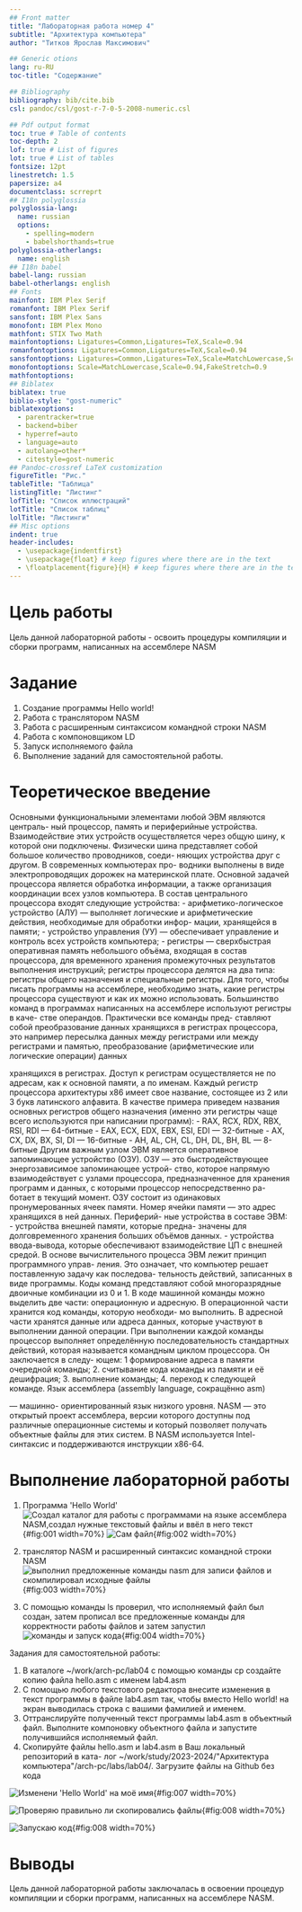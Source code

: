 ```yaml
---
## Front matter
title: "Лабораторная работа номер 4"
subtitle: "Архитектура компьютера"
author: "Титков Ярослав Максимович"

## Generic otions
lang: ru-RU
toc-title: "Содержание"

## Bibliography
bibliography: bib/cite.bib
csl: pandoc/csl/gost-r-7-0-5-2008-numeric.csl

## Pdf output format
toc: true # Table of contents
toc-depth: 2
lof: true # List of figures
lot: true # List of tables
fontsize: 12pt
linestretch: 1.5
papersize: a4
documentclass: scrreprt
## I18n polyglossia
polyglossia-lang:
  name: russian
  options:
	- spelling=modern
	- babelshorthands=true
polyglossia-otherlangs:
  name: english
## I18n babel
babel-lang: russian
babel-otherlangs: english
## Fonts
mainfont: IBM Plex Serif
romanfont: IBM Plex Serif
sansfont: IBM Plex Sans
monofont: IBM Plex Mono
mathfont: STIX Two Math
mainfontoptions: Ligatures=Common,Ligatures=TeX,Scale=0.94
romanfontoptions: Ligatures=Common,Ligatures=TeX,Scale=0.94
sansfontoptions: Ligatures=Common,Ligatures=TeX,Scale=MatchLowercase,Scale=0.94
monofontoptions: Scale=MatchLowercase,Scale=0.94,FakeStretch=0.9
mathfontoptions:
## Biblatex
biblatex: true
biblio-style: "gost-numeric"
biblatexoptions:
  - parentracker=true
  - backend=biber
  - hyperref=auto
  - language=auto
  - autolang=other*
  - citestyle=gost-numeric
## Pandoc-crossref LaTeX customization
figureTitle: "Рис."
tableTitle: "Таблица"
listingTitle: "Листинг"
lofTitle: "Список иллюстраций"
lotTitle: "Список таблиц"
lolTitle: "Листинги"
## Misc options
indent: true
header-includes:
  - \usepackage{indentfirst}
  - \usepackage{float} # keep figures where there are in the text
  - \floatplacement{figure}{H} # keep figures where there are in the text
---
```


# Цель работы
Цель данной лабораторной работы - освоить процедуры компиляции и сборки
программ, написанных на ассемблере NASM


# Задание

1. Создание программы Hello world!
2. Работа с транслятором NASM
3. Работа с расширенным синтаксисом командной строки NASM
4. Работа с компоновщиком LD
5. Запуск исполняемого файла
6. Выполнение заданий для самостоятельной работы.

# Теоретическое введение

Основными функциональными элементами любой ЭВМ являются централь-
ный процессор, память и периферийные устройства. Взаимодействие этих
устройств осуществляется через общую шину, к которой они подключены.
Физически шина представляет собой большое количество проводников, соеди-
няющих устройства друг с другом. В современных компьютерах про- водники
выполнены в виде электропроводящих дорожек на материнской плате. Основной
задачей процессора является обработка информации, а также организация
координации всех узлов компьютера. В состав центрального процессора входят
следующие устройства: - арифметико-логическое устройство (АЛУ) — выполняет
логические и арифметические действия, необходимые для обработки инфор-
мации, хранящейся в памяти; - устройство управления (УУ) — обеспечивает
управление и контроль всех устройств компьютера; - регистры — сверхбыстрая
оперативная память небольшого объёма, входящая в состав процессора, для
временного хранения промежуточных результатов выполнения инструкций;
регистры процессора делятся на два типа: регистры общего назначения и
специальные регистры. Для того, чтобы писать программы на ассемблере,
необходимо знать, какие регистры процессора существуют и как их можно
использовать. Большинство команд в программах написанных на ассемблере
используют регистры в каче- стве операндов. Практически все команды пред-
ставляют собой преобразование данных хранящихся в регистрах процессора,
это например пересылка данных между регистрами или между регистрами и
памятью, преобразование (арифметические или логические операции) данных

хранящихся в регистрах. Доступ к регистрам осуществляется не по адресам, как
к основной памяти, а по именам. Каждый регистр процессора архитектуры x86
имеет свое название, состоящее из 2 или 3 букв латинского алфавита. В качестве
примера приведем названия основных регистров общего назначения (именно
эти регистры чаще всего используются при написании программ): - RAX, RCX,
RDX, RBX, RSI, RDI — 64-битные - EAX, ECX, EDX, EBX, ESI, EDI — 32-битные - AX,
CX, DX, BX, SI, DI — 16-битные - AH, AL, CH, CL, DH, DL, BH, BL — 8-битные Другим
важным узлом ЭВМ является оперативное запоминающее устройство (ОЗУ).
ОЗУ — это быстродействующее энергозависимое запоминающее устрой- ство,
которое напрямую взаимодействует с узлами процессора, предназначенное
для хранения программ и данных, с которыми процессор непосредственно
ра- ботает в текущий момент. ОЗУ состоит из одинаковых пронумерованных
ячеек памяти. Номер ячейки памяти — это адрес хранящихся в ней данных.
Периферий- ные устройства в составе ЭВМ: - устройства внешней памяти,
которые предна- значены для долговременного хранения больших объёмов
данных. - устройства ввода-вывода, которые обеспечивают взаимодействие ЦП
с внешней средой. В основе вычислительного процесса ЭВМ лежит принцип
программного управ- ления. Это означает, что компьютер решает поставленную
задачу как последова- тельность действий, записанных в виде программы. Коды
команд представляют собой многоразрядные двоичные комбинации из 0 и 1. В
коде машинной команды можно выделить две части: операционную и адресную.
В операционной части хранится код команды, которую необходи- мо выполнить.
В адресной части хранятся данные или адреса данных, которые участвуют в
выполнении данной операции. При выполнении каждой команды процессор
выполняет определённую последовательность стандартных действий, которая
называется командным циклом процессора. Он заключается в следу- ющем:
1 формирование адреса в памяти очередной команды; 2. считывание кода
команды из памяти и её дешифрация; 3. выполнение команды; 4. переход к
следующей команде. Язык ассемблера (assembly language, сокращённо asm)

— машинно- ориентированный язык низкого уровня. NASM — это открытый
проект ассемблера, версии которого доступны под различные операционные
системы и который позволяет получать объектные файлы для этих систем. В
NASM используется Intel-синтаксис и поддерживаются инструкции x86-64.

# Выполнение лабораторной работы
1. Программа 'Hello World'
![Создал каталог для работы с программами на языке ассемблера NASM,создал нужные текстовый файлы и ввёл в него текст](image/1.png){#fig:001 width=70%}
![Сам файл](image/2.png){#fig:002  width=70%}

2. транслятор NASM и расширенный синтаксис командной строки NASM
![выполнил предложенные команды nasm для записи файлов и скомпилировал исходные файлы](image/3.png){#fig:003 width=70%}

3. С помощью команды ls проверил, что исполняемый файл был создан, затем прописал все предложенные команды для корректности работы файлов и затем запустил
![команды и запуск кода](image/4.png){#fig:004  width=70%}



Задания для самостоятельной работы:
1. В каталоге ~/work/arch-pc/lab04 с помощью команды cp создайте копию файла
hello.asm с именем lab4.asm
2. С помощью любого текстового редактора внесите изменения в текст программы в
файле lab4.asm так, чтобы вместо Hello world! на экран выводилась строка с вашими
фамилией и именем.
3. Оттранслируйте полученный текст программы lab4.asm в объектный файл. Выполните
компоновку объектного файла и запустите получившийся исполняемый файл.
4. Скопируйте файлы hello.asm и lab4.asm в Ваш локальный репозиторий в ката-
лог ~/work/study/2023-2024/"Архитектура компьютера"/arch-pc/labs/lab04/.
Загрузите файлы на Github без кода


![Изменени 'Hello World' на моё имя](image/5.png){#fig:007  width=70%}

![Проверяю правильно ли скопировались файлы](image/6.png){#fig:008  width=70%}

![Запускаю код](image/7.png){#fig:008  width=70%}



# Выводы


Цель данной лабораторной работы заключалась в освоении процедур компиляции и сборки программ, написанных на ассемблере NASM.






